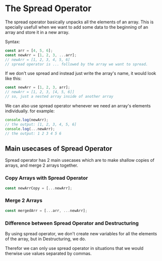 # The Spread Operator
The spread operator basically unpacks all the elements of an array. This is specially usefull when we want to add some data to the beginning of an array and store it in a new array.

Syntax:
```js
const arr = [4, 5, 6];
const newArr = [1, 2, 3, ...arr];
// newArr = [1, 2, 3, 4, 5, 6]
// spread operator is ... followed by the array we want to spread.
```
If we don't use spread and instead just write the array's name, it would look like this:
```js
const newArr = [1, 2, 3, arr];
// newArr = [1, 2, 3, [4, 5, 6]]
// so, just a nested array inside of another array
```
We can also use spread operator whenever we need an array's elements individually. for example:
```js
console.log(newArr);
// the output: [1, 2, 3, 4, 5, 6]
console.log(...newArr);
// the output: 1 2 3 4 5 6
```
## Main usecases of Spread Operator
Spread operator has 2 main usecases which are to make shallow copies of arrays, and merge 2 arrays together.
### Copy Arrays with Spread Operator
```js
const newArrCopy = [...newArr];
```
### Merge 2 Arrays
```js
const mergedArr = [...arr, ...newArr];
```

### Difference between Spread Operator and Destructuring
By using spread operator, we don't create new variables for all the elements of the array, but in Destructuring, we do.

Therefor we can only use spread operator in situations that we would therwise use values separated by commas.

